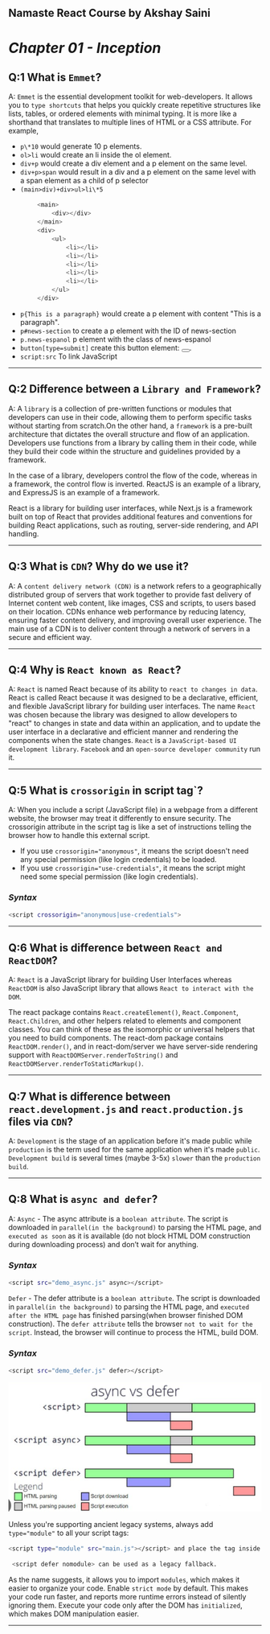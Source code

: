 ## Namaste React Course by Akshay Saini

# _Chapter 01 - Inception_

## Q:1 What is `Emmet`?

A: `Emmet` is the essential development toolkit for web-developers. It allows you to `type shortcuts` that helps you quickly create repetitive structures like lists, tables, or ordered elements with minimal typing. It is more like a shorthand that translates to multiple lines of HTML or a CSS attribute.
For example,

- `p\*10` would generate 10 p elements.
- `ol>li` would create an li inside the ol element.
- `div+p` would create a div element and a p element on the same level.
- `div+p>span` would result in a div and a p element on the same level with a span element as a child of p selector
- `(main>div)+div>ul>li\*5`

```javascript
        <main>
            <div></div>
        </main>
        <div>
            <ul>
                <li></li>
                <li></li>
                <li></li>
                <li></li>
                <li></li>
            </ul>
        </div>
```

- `p{This is a paragraph}` would create a p element with content "This is a paragraph".
- `p#news-section` to create a p element with the ID of news-section
- `p.news-espanol` p element with the class of news-espanol
- `button[type=submit]` create this button element: <button type="submit"></button>.
- `script:src` To link JavaScript

<hr>

## Q:2 Difference between a `Library and Framework`?

A: A `library` is a collection of pre-written functions or modules that developers can use in their code, allowing them to perform specific tasks without starting from scratch.On the other hand, a `framework` is a pre-built architecture that dictates the overall structure and flow of an application. Developers use functions from a library by calling them in their code, while they build their code within the structure and guidelines provided by a framework. 

In the case of a library, developers control the flow of the code, whereas in a framework, the control flow is inverted. ReactJS is an example of a library, and ExpressJS is an example of a framework.

React is a library for building user interfaces, while Next.js is a framework built on top of React that provides additional features and conventions for building React applications, such as routing, server-side rendering, and API handling.

<hr>

## Q:3 What is `CDN`? Why do we use it?

A: A `content delivery network (CDN)` is a network refers to a geographically distributed group of servers that work together to provide fast delivery of Internet content web content, like images, CSS and scripts, to users based on their location. CDNs enhance web performance by reducing latency, ensuring faster content delivery, and improving overall user experience.
The main use of a CDN is to deliver content through a network of servers in a secure and efficient way.

<hr>

## Q:4 Why is `React known as React`?

A: `React` is named React because of its ability to `react to changes in data`.
React is called React because it was designed to be a declarative, efficient, and flexible JavaScript library for building user interfaces.
The name `React` was chosen because the library was designed to allow developers to "react" to changes in state and data within an application, and to update the user interface in a declarative and efficient manner and rendering the components when the state changes.
`React` is a `JavaScript-based UI development library`. `Facebook` and an `open-source developer community` run it.

<hr>


## Q:5 What is `crossorigin` in script tag`?

A: When you include a script (JavaScript file) in a webpage from a different website, the browser may treat it differently to ensure security. The crossorigin attribute in the script tag is like a set of instructions telling the browser how to handle this external script.

- If you use `crossorigin="anonymous"`, it means the script doesn't need any special permission (like login credentials) to be loaded.
- If you use `crossorigin="use-credentials"`, it means the script might need some special permission (like login credentials).

### _Syntax_

```sh
<script crossorigin="anonymous|use-credentials">
```

<hr>

## Q:6 What is difference between `React and ReactDOM`?

A: `React` is a JavaScript library for building User Interfaces whereas `ReactDOM` is also JavaScript library that allows `React to interact with the DOM`.

The react package contains `React.createElement()`, `React.Component`, `React.Children`, and other helpers related to elements and component classes. You can think of these as the isomorphic or universal helpers that you need to build components. The react-dom package contains `ReactDOM.render()`, and in react-dom/server we have server-side rendering support with `ReactDOMServer.renderToString()` and `ReactDOMServer.renderToStaticMarkup()`.

<hr>

## Q:7 What is difference between `react.development.js` and `react.production.js` files via `CDN`?

A: `Development` is the stage of an application before it's made public while `production` is the term used for the same application when it's made `public`.
`Development build` is several times (maybe 3-5x) `slower` than the `production build`.


<hr>

## Q:8 What is `async and defer`?

A: `Async` - The async attribute is a `boolean attribute`. The script is downloaded in `parallel(in the background)` to parsing the HTML page, and `executed as soon` as it is available (do not block HTML DOM construction during downloading process) and don’t wait for anything.

### _Syntax_

```sh
<script src="demo_async.js" async></script>
```

`Defer` - The defer attribute is a `boolean attribute`. The script is downloaded in `parallel(in the background)` to parsing the HTML page, and `executed after the HTML page` has finished parsing(when browser finished DOM construction). The `defer attribute` tells the browser `not to wait for the script`. Instead, the browser will continue to process the HTML, build DOM.

### _Syntax_

```sh
<script src="demo_defer.js" defer></script>
```

![Alt text](./asyncVsDefer.png)


Unless you're supporting ancient legacy systems, always add `type="module"` to all your script tags:

```sh
<script type="module" src="main.js"></script> and place the tag inside <head>
```

```sh
 <script defer nomodule> can be used as a legacy fallback.
```

As the name suggests, it allows you to import `modules`, which makes it easier to organize your code.
Enable `strict mode` by default. This makes your code run faster, and reports more runtime errors instead of silently ignoring them.
Execute your code only after the DOM has `initialized`, which makes DOM manipulation easier. 


<hr>